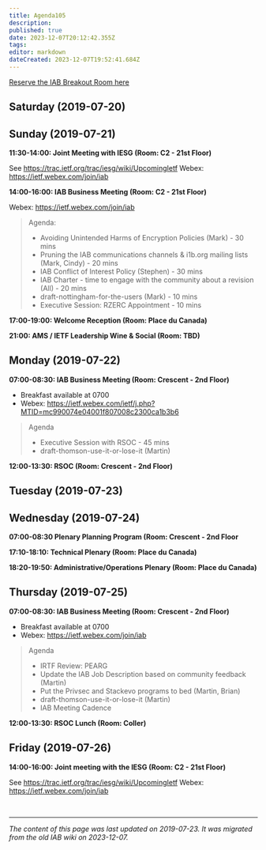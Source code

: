 ```yaml
---
title: Agenda105
description: 
published: true
date: 2023-12-07T20:12:42.355Z
tags: 
editor: markdown
dateCreated: 2023-12-07T19:52:41.684Z
---
```


[Reserve the IAB Breakout Room here](/group/iab/Breakout105)

## Saturday (2019-07-20)
## Sunday (2019-07-21)
**11:30-14:00: Joint Meeting with IESG (Room: C2 - 21st Floor)**

See https://trac.ietf.org/trac/iesg/wiki/UpcomingIetf
Webex: https://ietf.webex.com/join/iab

**14:00-16:00: IAB Business Meeting (Room: C2 - 21st Floor)**

Webex: https://ietf.webex.com/join/iab

> Agenda:
> 
> - Avoiding Unintended Harms of Encryption Policies (Mark) - 30 mins
> - Pruning the IAB communications channels & i1b.org mailing lists (Mark, Cindy) - 20 mins
> - IAB Conflict of Interest Policy (Stephen) - 30 mins
> - IAB Charter - time to engage with the community about a revision (All) - 20 mins
> - draft-nottingham-for-the-users (Mark) - 10 mins
> - Executive Session: RZERC Appointment - 10 mins

**17:00-19:00: Welcome Reception (Room: Place du Canada)**

**21:00: AMS / IETF Leadership Wine & Social (Room: TBD)**

## Monday (2019-07-22)
**07:00-08:30: IAB Business Meeting (Room: Crescent - 2nd Floor)**

* Breakfast available at 0700
* Webex: https://ietf.webex.com/ietf/j.php?MTID=mc990074e04001f807008c2300ca1b3b6

> Agenda
> - Executive Session with RSOC - 45 mins
> - draft-thomson-use-it-or-lose-it (Martin)

**12:00-13:30: RSOC (Room: Crescent - 2nd Floor)**

## Tuesday (2019-07-23)
## Wednesday (2019-07-24)
**07:00-08:30 Plenary Planning Program (Room: Crescent - 2nd Floor**

**17:10-18:10: Technical Plenary (Room: Place du Canada)**

**18:20-19:50: Administrative/Operations Plenary (Room: Place du Canada)**

## Thursday (2019-07-25)
**07:00-08:30: IAB Business Meeting (Room: Crescent - 2nd Floor)**

* Breakfast available at 0700
* Webex: https://ietf.webex.com/join/iab

> Agenda
> - IRTF Review: PEARG
> - Update the IAB Job Description based on community feedback (Martin)  
> - Put the Privsec and Stackevo programs to bed (Martin, Brian) 
> - draft-thomson-use-it-or-lose-it (Martin)
> - IAB Meeting Cadence


**12:00-13:30: RSOC Lunch (Room: Coller)**

## Friday (2019-07-26)
**14:00-16:00: Joint meeting with the IESG (Room: C2 - 21st Floor)**

See https://trac.ietf.org/trac/iesg/wiki/UpcomingIetf
Webex: https://ietf.webex.com/join/iab

&nbsp;
&nbsp;
&nbsp;

---

*The content of this page was last updated on 2019-07-23. It was migrated from the old IAB wiki on 2023-12-07.*
